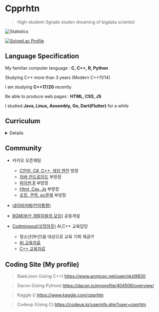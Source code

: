 # Cpprhtn

> High-student-3grade studen dreaming of bigdata scientist

![Statistics](https://github-readme-stats.vercel.app/api?username=cpprhtn&show_icons=true)

[![Solved.ac Profile](http://mazassumnida.wtf/api/generate_badge?boj=xkzl9830)](https://solved.ac/xkzl9830)
## Language Specification

My familiar computer language : **C, C++, R, Python**

Studying C++ more than 3 years (Modern C++11/14)

I am studying **C++17/20** recently

Be able to produce web pages : **HTML, CSS, JS**

I studied **Java, Linux, Assembly, Go, Dart(Flutter)** for a while

## **Curriculum**
<details>
<p>

### 1. Programming(Python & R & C++)


- R, Machine Learning, R graphics cookbook
  - e1071 (나이브베이즈)
  - nnet (다항 로지스틱 회귀분석, 신경망)
  - randomForest
  - party (decision tree)
  - neuralnet (신경망)
- Python
  - pands
  - numpy
  - TensorFlow
  - Keras
  - [PyTorch](https://wikidocs.net/book/2788)
- XGBoost, LightGBM 부가 자료
  - [XGBoost 관련 글](https://brunch.co.kr/@snobberys/137)
  - [LightGBM 번역 글](https://aldente0630.github.io/data-science/2018/06/29/highly-efficient-gbdt.html)
  - [XGBoost, LightGBM 파라미터 설명 글](https://sites.google.com/view/lauraepp/parameters)
  - [Introduction to Boosted Trees PPT](https://homes.cs.washington.edu/~tqchen/pdf/BoostedTree.pdf?fbclid=IwAR0gGntURg4U24l6Fit-DLpVNBb_BtgMjzlSg3NYdb8jI44JLHLH-0Zluis)
  - [CatBoost vs LightGBM vs XGBoost 비교 글](https://towardsdatascience.com/catboost-vs-light-gbm-vs-xgboost-5f93620723db)

- C++11/14
  - [처음 공부한 곳](https://m.blog.naver.com/kks227/60204917341)
- C++17 (공부중)
  - [옥찬호 개발자의 C++17 Key Features Summary](https://www.slideshare.net/utilforever/c17-key-features-summary-ver-2)
- C++20 (공부중)
  - [옥찬호 개발자의 C++20 Key Features Summary](https://www.slideshare.net/utilforever/c20-key-features-summary)
  - [Git hub CppKorea page의 C++20 Study](https://github.com/CppKorea/Cpp20Study)


### 2. Machine Learning and Artificial Intelligence(ML & AI)


- [인공지능 기초](http://www.kmooc.kr/courses/course-v1:SNUk+SNU048_011k+2020_T2/about)
  - K-MOOC 강의로 서울대학교 김건희 교수님께서 진행

- [모두를 위한 머신러닝/딥러닝](https://hunkim.github.io/ml/)
  - [머신러닝과 딥러닝](http://www.edwith.org/others26)
    - 김성훈 교수님(지금은 네이버에 계신)의 '모두를 위한 딥러닝 강좌를 네이버의 edwith에서 제공하고 있음(유튜브로도 볼 수 있음)
    - 정말 쉽고 친절하게 이해하기 쉽도록 알려주셔서 딥러닝을 처음 시작하는 분들에게 강추하는 강의
  - [강화학습](http://www.edwith.org/others27)
    - 김성훈 교수님의 '모두를 위한 딥러닝 강좌' 중 강화학습 부분
- [KAIST 응용인공지능연구실의 공개 강의 자료](https://www.youtube.com/channel/UC9caTTXVw19PtY07es58NDg)
  - 카이스트 문일철 교수님의 강의
    - [인공지능 및 기계학습 개론 1](http://www.edwith.org/machinelearning1_17) from edwith
    - [인공지능 및 기계학습 개론 2](http://www.edwith.org/machinelearning2__17) from edwith
      - 카이스트 문일철 교수님의 강의로 1, 2로 나누어져 있으며 기본적인 머신러닝 알고리즘부터 신경망의 기초가 되는 알고리즘까지 기초를 익힐 수 있음
      - 수학이 많이 나오지는 않지만 확률과 통계, 미적분 등을 알아야 배울 수 있으며, 한번에 이해하기에는 난이도가 있는 강의


### 3. Bigdata


- Hadoop (studying)
- MapReduce
- SPARK  (studying)
- Hbase
- Hive

</p>
</details>


## Community
  - 카카오 오픈채팅
    - [C언어, C#, C++, 게임 엔진](https://open.kakao.com/o/ghFjlzr) 방장
    - [자바,안드로이드](https://open.kakao.com/o/goAvtbOb) 부방장
    - [파이썬,R](https://open.kakao.com/o/gWvnqvF) 부방장
    - [Html, Css, Js](https://open.kakao.com/o/gm2yL8kb) 부방장
    - [조립, 견적, pc문제](https://open.kakao.com/o/gEI0jymb) 부방장
  - [네이버카페(언어통합)](https://cafe.naver.com/codecat)
  - [BGM(부산 개발자들의 모임)](https://open.kakao.com/o/gr972MTb) 공동개설


  - [Codmingout(코밍아웃)](https://github.com/CodmingOut) AI,C++ 교육담당
    - 청소년(부산)을 대상으로 교육 기회 제공!!!
    - [AI 교육자료](https://github.com/CodmingOut/AI_Mentoring) 
    - [C++ 교육자료](https://github.com/cpprhtn/Cpp_Study)

## Coding Site (My profile)

> BaekJoon (Using C++)
https://www.acmicpc.net/user/xkzl9830

> Dacon (Using Python)
https://dacon.io/myprofile/404506/overview/

> Kaggle ()
https://www.kaggle.com/cpprhtn

> Codeup (Using C)
https://codeup.kr/userinfo.php?user=cpprhtn
